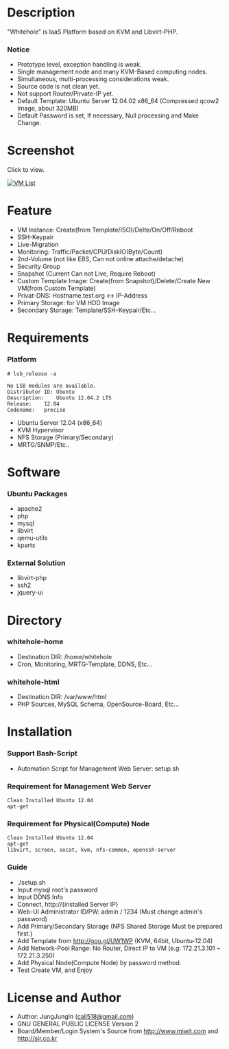 Description
===========

"Whitehole" is IaaS Platform based on KVM and Libvirt-PHP.

### Notice

* Prototype level, exception handling is weak.
* Single management node and many KVM-Based computing nodes.
* Simultaneous, multi-processing considerations weak.
* Source code is not clean yet.
* Not support Router/Pirvate-IP yet.
* Default Template: Ubuntu Server 12.04.02 x86_64 (Compressed qcow2 Image, about 320MB)
* Default Password is set, If necessary, Null processing and Make Change.

Screenshot
==========

Click to view.

[![VM List](https://raw.github.com/call518/whitehole/master/screenshot/screenshot-whitehole-1.PNG)](https://raw.github.com/call518/whitehole/master/screenshot/screenshot-whitehole-1.PNG)

Feature
=======

* VM Instance: Create(from Template/ISO)/Delte/On/Off/Reboot
* SSH-Keypair
* Live-Migration
* Monitoring: Traffic/Packet/CPU/DiskIO(Byte/Count)
* 2nd-Volume (not like EBS, Can not online attache/detache)
* Security Group
* Snapshot (Current Can not Live, Require Reboot)
* Custom Template Image: Create(from Snapshot)/Delete/Create New VM(from Custom Template)
* Privat-DNS: Hostname.test.org <-> IP-Address
* Primary Storage: for VM HDD Image
* Secondary Storage: Template/SSH-Keypair/Etc...


Requirements
============

### Platform

	# lsb_release -a

	No LSB modules are available.
	Distributor ID:	Ubuntu
	Description:	Ubuntu 12.04.2 LTS
	Release:	12.04
	Codename:	precise

* Ubuntu Server 12.04 (x86_64)
* KVM Hypervisor
* NFS Storage (Primary/Secondary)
* MRTG/SNMP/Etc..

Software
========

### Ubuntu Packages

* apache2
* php
* mysql
* libvirt
* qemu-utils
* kpartx

### External Solution

* libvirt-php
* ssh2
* jquery-ui

Directory
=========

### whitehole-home

* Destination DIR: /home/whitehole
* Cron, Monitoring, MRTG-Template, DDNS, Etc...

### whitehole-html

* Destination DIR: /var/www/html
* PHP Sources, MySQL Schema, OpenSource-Board, Etc...

Installation
============

### Support Bash-Script

* Automation Script for Management Web Server: setup.sh

### Requirement for Management Web Server

	Clean Installed Ubuntu 12.04
	apt-get

### Requirement for Physical(Compute) Node

	Clean Installed Ubuntu 12.04
	apt-get
	libvirt, screen, socat, kvm, nfs-common, openssh-server

### Guide

* ./setup.sh
* Input mysql root's password
* Input DDNS Info
* Connect, http://{installed Server IP}
* Web-UI Administrator ID/PW: admin / 1234 (Must change admin's password)
* Add Primary/Secondary Storage (NFS Shared Storage Must be prepared first.)
* Add Template from http://goo.gl/UW1WP (KVM, 64bit, Ubuntu-12.04)
* Add Network-Pool Range: No Router, Direct IP to VM (e.g: 172.21.3.101 ~ 172.21.3.250)
* Add Physical Node(Compute Node) by password method.
* Test Create VM, and Enjoy

License and Author
==================

* Author: JungJungIn (<call518@gmail.com>)
* GNU GENERAL PUBLIC LICENSE Version 2
* Board/Member/Login System's Source from http://www.miwit.com and http://sir.co.kr
